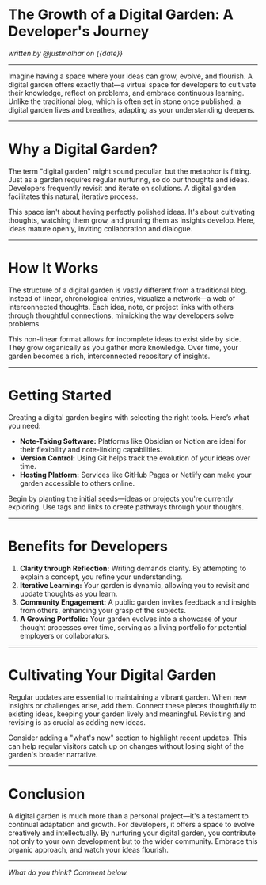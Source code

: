 # The Growth of a Digital Garden: A Developer's Journey

*written by @justmalhar on {{date}}*

---

Imagine having a space where your ideas can grow, evolve, and flourish. A digital garden offers exactly that—a virtual space for developers to cultivate their knowledge, reflect on problems, and embrace continuous learning. Unlike the traditional blog, which is often set in stone once published, a digital garden lives and breathes, adapting as your understanding deepens.

---

# Why a Digital Garden?

The term "digital garden" might sound peculiar, but the metaphor is fitting. Just as a garden requires regular nurturing, so do our thoughts and ideas. Developers frequently revisit and iterate on solutions. A digital garden facilitates this natural, iterative process.

This space isn't about having perfectly polished ideas. It's about cultivating thoughts, watching them grow, and pruning them as insights develop. Here, ideas mature openly, inviting collaboration and dialogue.

---

# How It Works

The structure of a digital garden is vastly different from a traditional blog. Instead of linear, chronological entries, visualize a network—a web of interconnected thoughts. Each idea, note, or project links with others through thoughtful connections, mimicking the way developers solve problems.

This non-linear format allows for incomplete ideas to exist side by side. They grow organically as you gather more knowledge. Over time, your garden becomes a rich, interconnected repository of insights.

---

# Getting Started

Creating a digital garden begins with selecting the right tools. Here’s what you need:

- **Note-Taking Software:** Platforms like Obsidian or Notion are ideal for their flexibility and note-linking capabilities.
- **Version Control:** Using Git helps track the evolution of your ideas over time.
- **Hosting Platform:** Services like GitHub Pages or Netlify can make your garden accessible to others online.

Begin by planting the initial seeds—ideas or projects you're currently exploring. Use tags and links to create pathways through your thoughts.

---

# Benefits for Developers

1. **Clarity through Reflection:** Writing demands clarity. By attempting to explain a concept, you refine your understanding.
2. **Iterative Learning:** Your garden is dynamic, allowing you to revisit and update thoughts as you learn.
3. **Community Engagement:** A public garden invites feedback and insights from others, enhancing your grasp of the subjects.
4. **A Growing Portfolio:** Your garden evolves into a showcase of your thought processes over time, serving as a living portfolio for potential employers or collaborators.

---

# Cultivating Your Digital Garden

Regular updates are essential to maintaining a vibrant garden. When new insights or challenges arise, add them. Connect these pieces thoughtfully to existing ideas, keeping your garden lively and meaningful. Revisiting and revising is as crucial as adding new ideas.

Consider adding a "what's new" section to highlight recent updates. This can help regular visitors catch up on changes without losing sight of the garden's broader narrative.

---

# Conclusion

A digital garden is much more than a personal project—it's a testament to continual adaptation and growth. For developers, it offers a space to evolve creatively and intellectually. By nurturing your digital garden, you contribute not only to your own development but to the wider community. Embrace this organic approach, and watch your ideas flourish.

---

*What do you think? Comment below.*
